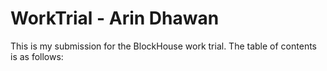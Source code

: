 # WorkTrial - Arin Dhawan 

This is my submission for the BlockHouse work trial. The table of contents is as follows:
